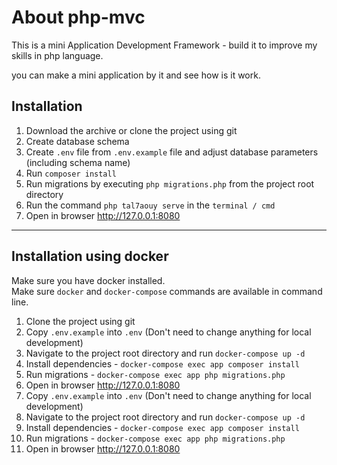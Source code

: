 # About php-mvc

This is a mini  Application Development Framework - build it to improve my skills in php language.

you can make a mini application by it and see how is it work.


## Installation

1. Download the archive or clone the project using git
2. Create database schema
3. Create `.env` file from `.env.example` file and adjust database parameters (including schema name)
4. Run `composer install`
5. Run migrations by executing `php migrations.php` from the project root directory
6. Run the command `php tal7aouy serve` in the `terminal / cmd`
7. Open in browser http://127.0.0.1:8080

------
## Installation using docker
Make sure you have docker installed.
<br>
Make sure `docker` and `docker-compose` commands are available in command line.

1. Clone the project using git
1. Copy `.env.example` into `.env` (Don't need to change anything for local development)
1. Navigate to the project root directory and run `docker-compose up -d`
1. Install dependencies - `docker-compose exec app composer install`
1. Run migrations - `docker-compose exec app php migrations.php`
8. Open in browser http://127.0.0.1:8080
2. Copy `.env.example` into `.env` (Don't need to change anything for local development)
3. Navigate to the project root directory and run `docker-compose up -d`
4. Install dependencies - `docker-compose exec app composer install`
5. Run migrations - `docker-compose exec app php migrations.php`
6. Open in browser http://127.0.0.1:8080
